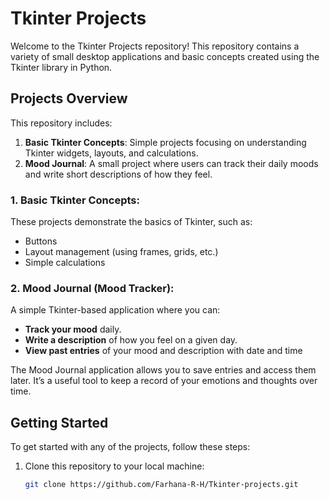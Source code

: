 # Tkinter Projects

Welcome to the Tkinter Projects repository! This repository contains a variety of small desktop applications and basic concepts created using the Tkinter library in Python.

## Projects Overview

This repository includes:
1. **Basic Tkinter Concepts**: Simple projects focusing on understanding Tkinter widgets, layouts, and calculations.
2. **Mood Journal**: A small project where users can track their daily moods and write short descriptions of how they feel.

### 1. Basic Tkinter Concepts:
These projects demonstrate the basics of Tkinter, such as:
- Buttons
- Layout management (using frames, grids, etc.)
- Simple calculations

### 2. Mood Journal (Mood Tracker):
A simple Tkinter-based application where you can:
- **Track your mood** daily.
- **Write a description** of how you feel on a given day.
- **View past entries** of your mood and description with date and time

The Mood Journal application allows you to save entries and access them later. It’s a useful tool to keep a record of your emotions and thoughts over time.

## Getting Started

To get started with any of the projects, follow these steps:

1. Clone this repository to your local machine:
   ```bash
   git clone https://github.com/Farhana-R-H/Tkinter-projects.git
